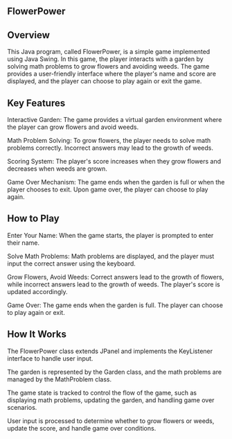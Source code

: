 ## FlowerPower
## Overview
This Java program, called FlowerPower, is a simple game implemented using Java Swing. In this game, the player interacts with a garden by solving math problems to grow flowers and avoiding weeds. The game provides a user-friendly interface where the player's name and score are displayed, and the player can choose to play again or exit the game.

## Key Features
Interactive Garden: The game provides a virtual garden environment where the player can grow flowers and avoid weeds.

Math Problem Solving: To grow flowers, the player needs to solve math problems correctly. Incorrect answers may lead to the growth of weeds.

Scoring System: The player's score increases when they grow flowers and decreases when weeds are grown.

Game Over Mechanism: The game ends when the garden is full or when the player chooses to exit. Upon game over, the player can choose to play again.

## How to Play
Enter Your Name: When the game starts, the player is prompted to enter their name.

Solve Math Problems: Math problems are displayed, and the player must input the correct answer using the keyboard.

Grow Flowers, Avoid Weeds: Correct answers lead to the growth of flowers, while incorrect answers lead to the growth of weeds. The player's score is updated accordingly.

Game Over: The game ends when the garden is full. The player can choose to play again or exit.

## How It Works
The FlowerPower class extends JPanel and implements the KeyListener interface to handle user input.

The garden is represented by the Garden class, and the math problems are managed by the MathProblem class.

The game state is tracked to control the flow of the game, such as displaying math problems, updating the garden, and handling game over scenarios.

User input is processed to determine whether to grow flowers or weeds, update the score, and handle game over conditions.
